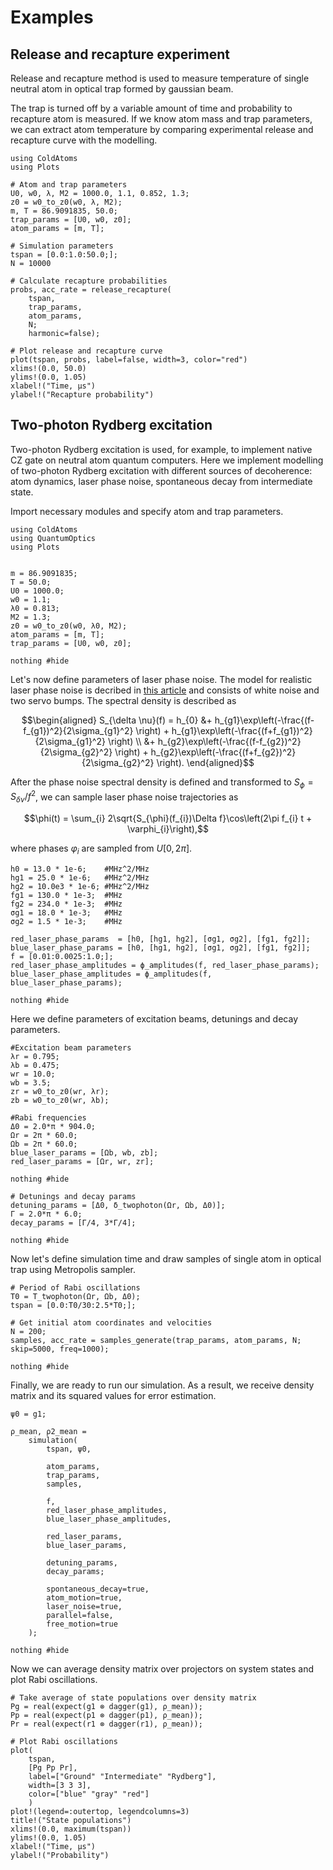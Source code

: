 # Examples

## Release and recapture experiment

Release and recapture method is used to measure temperature of single neutral atom in optical trap formed by gaussian beam.

The trap is turned off by a variable amount of time and probability to recapture atom is measured. If we know atom mass and trap parameters, we can extract atom temperature by comparing experimental release and recapture curve with the modelling.

```@example
using ColdAtoms
using Plots

# Atom and trap parameters
U0, w0, λ, M2 = 1000.0, 1.1, 0.852, 1.3;
z0 = w0_to_z0(w0, λ, M2);
m, T = 86.9091835, 50.0;
trap_params = [U0, w0, z0];
atom_params = [m, T];

# Simulation parameters
tspan = [0.0:1.0:50.0;];
N = 10000 

# Calculate recapture probabilities
probs, acc_rate = release_recapture(
    tspan, 
    trap_params, 
    atom_params, 
    N; 
    harmonic=false);

# Plot release and recapture curve
plot(tspan, probs, label=false, width=3, color="red")
xlims!(0.0, 50.0)
ylims!(0.0, 1.05)
xlabel!("Time, μs")
ylabel!("Recapture probability")
```

## Two-photon Rydberg excitation

Two-photon Rydberg excitation is used, for example, to implement native CZ gate on neutral atom quantum computers. Here we implement modelling of two-photon Rydberg excitation with different sources of decoherence: atom dynamics, laser phase noise, spontaneous decay from intermediate state.

Import necessary modules and specify atom and trap parameters.

```@example rydberg
using ColdAtoms
using QuantumOptics
using Plots


m = 86.9091835;   
T = 50.0;
U0 = 1000.0;
w0 = 1.1;
λ0 = 0.813;
M2 = 1.3;
z0 = w0_to_z0(w0, λ0, M2);
atom_params = [m, T];
trap_params = [U0, w0, z0];    

nothing #hide
```

Let's now define parameters of laser phase noise. The model for realistic laser phase noise is decribed in [this article](https://arxiv.org/abs/2210.11007) and consists of white noise and two servo bumps. The spectral density is described as

```math
\begin{aligned}
    S_{\delta \nu}(f) = h_{0} &+ h_{g1}\exp\left(-\frac{(f-f_{g1})^2}{2\sigma_{g1}^2} \right) + h_{g1}\exp\left(-\frac{(f+f_{g1})^2}{2\sigma_{g1}^2} \right) \\
    &+ h_{g2}\exp\left(-\frac{(f-f_{g2})^2}{2\sigma_{g2}^2} \right) + h_{g2}\exp\left(-\frac{(f+f_{g2})^2}{2\sigma_{g2}^2} \right).
\end{aligned}
```

After the phase noise spectral density is defined and transformed to $S_{\phi} = S_{\delta \nu}/f^{2}$, we can sample laser phase noise trajectories as

```math
\phi(t) = \sum_{i} 2\sqrt{S_{\phi}(f_{i})\Delta f}\cos\left(2\pi f_{i} t + \varphi_{i}\right),
```

where phases $\varphi_{i}$ are sampled from $U[0,2\pi]$.

```@example rydberg
h0 = 13.0 * 1e-6;    #MHz^2/MHz
hg1 = 25.0 * 1e-6;   #MHz^2/MHz
hg2 = 10.0e3 * 1e-6; #MHz^2/MHz
fg1 = 130.0 * 1e-3;  #MHz
fg2 = 234.0 * 1e-3;  #MHz
σg1 = 18.0 * 1e-3;   #MHz
σg2 = 1.5 * 1e-3;    #MHz

red_laser_phase_params  = [h0, [hg1, hg2], [σg1, σg2], [fg1, fg2]];
blue_laser_phase_params = [h0, [hg1, hg2], [σg1, σg2], [fg1, fg2]];
f = [0.01:0.0025:1.0;];
red_laser_phase_amplitudes = ϕ_amplitudes(f, red_laser_phase_params);
blue_laser_phase_amplitudes = ϕ_amplitudes(f, blue_laser_phase_params);

nothing #hide
```

Here we define parameters of excitation beams, detunings and decay parameters.

```@example rydberg
#Excitation beam parameters
λr = 0.795;
λb = 0.475;
wr = 10.0;
wb = 3.5;
zr = w0_to_z0(wr, λr);
zb = w0_to_z0(wr, λb);

#Rabi frequencies
Δ0 = 2.0*π * 904.0;
Ωr = 2π * 60.0;
Ωb = 2π * 60.0;
blue_laser_params = [Ωb, wb, zb];
red_laser_params = [Ωr, wr, zr];

nothing #hide
```

```@example rydberg
# Detunings and decay params
detuning_params = [Δ0, δ_twophoton(Ωr, Ωb, Δ0)];
Γ = 2.0*π * 6.0;
decay_params = [Γ/4, 3*Γ/4];

nothing #hide
```

Now let's define simulation time and draw samples of single atom in optical trap using Metropolis sampler.

```@example rydberg
# Period of Rabi oscillations
T0 = T_twophoton(Ωr, Ωb, Δ0);
tspan = [0.0:T0/30:2.5*T0;];

# Get initial atom coordinates and velocities
N = 200;
samples, acc_rate = samples_generate(trap_params, atom_params, N; skip=5000, freq=1000);

nothing #hide
```

Finally, we are ready to run our simulation. As a result, we receive density matrix and its squared values for error estimation.

```@example rydberg
ψ0 = g1;

ρ_mean, ρ2_mean = 
    simulation(
        tspan, ψ0, 
        
        atom_params,
        trap_params,
        samples,
        
        f,
        red_laser_phase_amplitudes,
        blue_laser_phase_amplitudes,
        
        red_laser_params,
        blue_laser_params,
        
        detuning_params,
        decay_params;
        
        spontaneous_decay=true,
        atom_motion=true,
        laser_noise=true,
        parallel=false,
        free_motion=true
    );

nothing #hide
```

Now we can average density matrix over projectors on system states and plot Rabi oscillations.

```@example rydberg
# Take average of state populations over density matrix
Pg = real(expect(g1 ⊗ dagger(g1), ρ_mean)); 
Pp = real(expect(p1 ⊗ dagger(p1), ρ_mean)); 
Pr = real(expect(r1 ⊗ dagger(r1), ρ_mean));

# Plot Rabi oscillations
plot(
    tspan, 
    [Pg Pp Pr], 
    label=["Ground" "Intermediate" "Rydberg"], 
    width=[3 3 3], 
    color=["blue" "gray" "red"]
    )
plot!(legend=:outertop, legendcolumns=3)
title!("State populations")
xlims!(0.0, maximum(tspan))
ylims!(0.0, 1.05)
xlabel!("Time, μs")
ylabel!("Probability")
```
